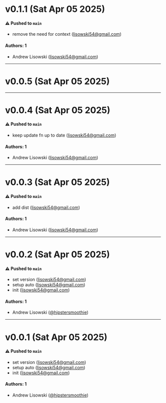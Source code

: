 # v0.1.1 (Sat Apr 05 2025)

#### ⚠️ Pushed to `main`

- remove the need for context (lisowski54@gmail.com)

#### Authors: 1

- Andrew Lisowski (lisowski54@gmail.com)

---

# v0.0.5 (Sat Apr 05 2025)



---

# v0.0.4 (Sat Apr 05 2025)

#### ⚠️ Pushed to `main`

- keep update fn up to date (lisowski54@gmail.com)

#### Authors: 1

- Andrew Lisowski (lisowski54@gmail.com)

---

# v0.0.3 (Sat Apr 05 2025)

#### ⚠️ Pushed to `main`

- add dist (lisowski54@gmail.com)

#### Authors: 1

- Andrew Lisowski (lisowski54@gmail.com)

---

# v0.0.2 (Sat Apr 05 2025)

#### ⚠️ Pushed to `main`

- set version (lisowski54@gmail.com)
- setup auto (lisowski54@gmail.com)
- init (lisowski54@gmail.com)

#### Authors: 1

- Andrew Lisowski ([@hipstersmoothie](https://github.com/hipstersmoothie))

---

# v0.0.1 (Sat Apr 05 2025)

#### ⚠️ Pushed to `main`

- set version (lisowski54@gmail.com)
- setup auto (lisowski54@gmail.com)
- init (lisowski54@gmail.com)

#### Authors: 1

- Andrew Lisowski ([@hipstersmoothie](https://github.com/hipstersmoothie))
